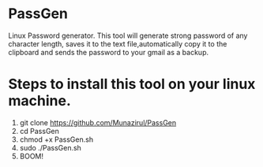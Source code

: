 # PassGen
Linux Password generator.
This tool will generate strong password of any character length, saves it to the text file,automatically copy it to the clipboard and sends the password to your gmail as a backup.
# Steps to install this tool on your linux machine.
1. git clone https://github.com/Munazirul/PassGen
2. cd PassGen
3. chmod +x PassGen.sh
4. sudo ./PassGen.sh
5. BOOM!
